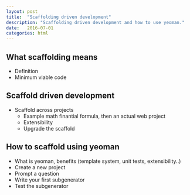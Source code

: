 ```yaml
---
layout: post
title:  "Scaffolding driven development"
description: "Scaffolding driven development and how to use yeoman."
date:   2016-07-01
categories: html
---
```


## What scaffolding means

 - Definition
 - Minimum viable code

 ## Scaffold driven development
 - Scaffold across projects
   - Example math finantial formula, then an actual web project
   - Extensibility
   - Upgrade the scaffold

## How to scaffold using yeoman
 - What is yeoman, benefits (template system, unit tests, extensibility..)
 - Create a new project
 - Prompt a question
 - Write your first subgenerator
 - Test the subgenerator
